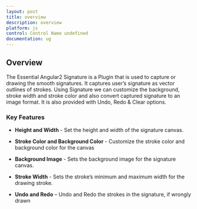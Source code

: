```yaml
---
layout: post
title: overview
description: overview
platform: js
control: Control Name undefined
documentation: ug
---
```


## Overview

The Essential Angular2 Signature is a Plugin that is used to capture or drawing the smooth signatures. It captures user’s signature as vector outlines of strokes. Using Signature we can customize the background, stroke width and stroke color and also convert captured signature to an image format. It is also provided with Undo, Redo & Clear options.

### Key Features

* **Height and Width** - Set the height and width of the signature canvas.

* **Stroke Color and Background Color** - Customize the stroke color and background color for the canvas

* **Background Image** - Sets the background image for the signature canvas.

* **Stroke Width** - Sets the stroke’s minimum and maximum width for the drawing stroke.

* **Undo and Redo** – Undo and Redo the strokes in the signature, if wrongly drawn


